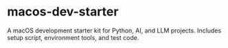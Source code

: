 # macos-dev-starter
A macOS development starter kit for Python, AI, and LLM projects. Includes setup script, environment tools, and test code.
